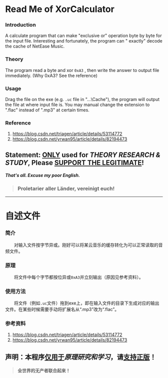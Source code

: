 # Read Me of XorCalculator
### Introduction

  A calculate program that can make "exclusive or" operation byte by byte for the input file. Interesting and fortunately, the program can " exactly" decode the cache of NetEase Music.

### Theory

  The program read a byte and xor `0xA3` , then write the answer to output file immediately.
(Why 0xA3? See the reference)

### Usage

  Drag the file on the exe (e.g. `.uc` file in "...\Cache"), the program will output the file at where input file is. You may manual change the extension to ".flac" instead of ".mp3" at certain times.

### Reference

1. https://blog.csdn.net/triagen/article/details/53114772
2. https://blog.csdn.net/yrwan95/article/details/82194473

## Statement: <u>ONLY</u> used for *THEORY RESEARCH & STUDY*, Please <u>SUPPORT THE LEGITIMATE</u>!

##### That's all. Excuse my poor English.





>
>
> ### 	Proletarier aller Länder, vereinigt euch!
>
>



----

# 自述文件

### 简介

　　对输入文件按字节异或。刚好可以将某云音乐的缓存转化为可以正常读取的音频文件。

### 原理

　　将文件中每个字节都按位异或`0xA3`并立刻输出（原因见参考资料）。

### 使用方法

　　将文件（例如`.uc`文件）拖到exe上，即在输入文件的目录下生成对应的输出文件。在某些时候需要手动将扩展名从“.mp3”改为“.flac”。

### 参考资料

1. https://blog.csdn.net/triagen/article/details/53114772
2. https://blog.csdn.net/yrwan95/article/details/82194473

## 声明：本程序<u>仅用于</u>*原理研究和学习*，请<u>支持正版</u>！



>
>
> #### 	全世界的无产者联合起来！
>
>